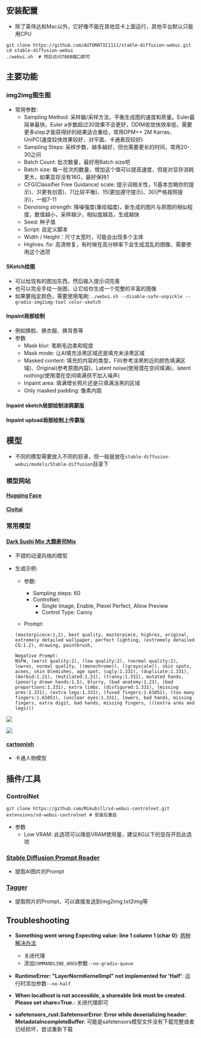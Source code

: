 ## 安装配置


- 除了英伟达和Mac以外，它好像不能在其他显卡上面运行，其他平台默认只能用CPU

```shell
git clone https://github.com/AUTOMATIC1111/stable-diffusion-webui.git
cd stable-diffusion-webui
./webui.sh	# 然后访问7860端口即可
```


## 主要功能

### img2img图生图

- 常用参数:
  - Sampling Method: 采样器/采样方法，平衡生成图的速度和质量。Euler最简单最快，Euler a步数超过30效果不会更好，DDIM收敛快效率低，需要更多step才能获得好的结果适合重绘，常用DPM++ 2M Karras、UniPC(速度较快效果较好，对平面、卡通表现较好)
  - Sampling Steps: 采样步数，越多越好，但也需要更长的时间，常用20-30之间
  - Batch Count: 批次数量，最好用Batch size吧
  - Batch size: 每一批次的数量，增加这个值可以提高速度，但是对显存消耗更大，如果显存没有16G，最好保持1
  - CFG(Classifier Free Guidance) scale: 提示词相关性，1(基本忽略你的提示)、3(更有创意)、7(比较平衡)、15(更加遵守提示)、30(严格按照提示)，一般7-11
  - Denoising strength: 降噪强度(重绘幅度)，新生成的图片与原图的相似程度，数值越小，采样越少，相似度越高，生成越快
  - Seed: 种子值
  - Script: 自定义脚本
  - Width / Height：尺寸太宽时，可能会出现多个主体
  - Highres. fix: 高清修复，有时候在高分辨率下会生成混乱的图像，需要使用这个选项

#### SKetch绘图

- 可以给现有的图加东西，然后输入提示词完善
- 也可以完全手绘一张图，让它给你生成一个完整的丰富的图像
- 如果要指定颜色，需要使用笔刷: `./webui.sh --disable-safe-unpickle --gradio-img2img-tool color-sketch`

#### Inpaint局部绘制

- 例如换脸、换衣服、换背景等
- 参数
  - Mask blur: 笔刷毛边柔和程度
  - Mask mode: 让AI填充涂黑区域还是填充未涂黑区域
  - Masked content: 填充的内容的类型，Fill(参考涂黑附近的颜色填满区域)、Original(参考原图内容)、Latent noise(使用潜在空间填满)、latent nothing(使用潜在空间填满但不加入噪声)
  - Inpaint area: 填满增长照片还是只填满涂黑的区域
  - Only masked padding: 像素内距

#### Inpaint sketch局部绘制涂鸦蒙版

#### Inpaint upload局部绘制上传蒙版

## 模型

- 不同的模型需要放入不同的目录，但一般是放在`stable-diffusion-webui/models/Stable-diffusion`目录下

### 模型网站

#### [Hugging Face](https://huggingface.co/)

#### [Civitai](https://civitai.com/)

### 常用模型

#### [Dark Sushi Mix 大颗寿司Mix](https://civitai.com/models/24779/dark-sushi-mix-mix)

- 不错的动漫风格的模型

- 生成示例:

  - 参数:
    - Sampling steps: 60
    - ControNet:
      - Single Image, Enable, Piexel Perfect, Allow Preview
      - Control Type: Canny

  - Prompt:

  ```shell
  (masterpicece:1,2), best quality, masterpiece, highres, original, extremely detailed wallpaper, perfect lighting, (extremely detailed CG:1.2), drawing, paintbrush,
  
  Negative Prompt:
  NSFW, (worst quality:2), (low quality:2), (normal quality:2), lowres, normal quality, ((monochrome)), ((grayscale)), skin spots, acnes, skin blemishes, age spot, (ugly:1.331), (duplicate:1.331), (morbid:1.21), (mutilated:1.21), (tranny:1.331), mutated hands, (pooorly drawn hands:1.5), blurry, (bad anatomy:1.21), (bad proportions:1.331), extra limbs, (disfigured:1.331), (missing arms:1.331), (extra legs:1.331), (fused fingers:1.61051), (too many fingers:1.61051), (unclear eyes:1.331), lowers, bad hands, missing fingers, extra digit, bad hands, missing fingers, (((extra arms and legs)))
  ```


![](https://haofly.net/uploads/stable-diffusion_01.png)

![](https://haofly.net/uploads/stable-diffusion_02.png)

#### [cartoonish](https://civitai.com/models/18569/cartoonish)

- 卡通人物模型

## 插件/工具

### ControlNet

```shell
git clone https://github.com/Mikubill/sd-webui-controlnet.git extensions/sd-webui-controlnet # 安装后重启
```

- 参数
  - Low VRAM: 此选项可以降低VRAM使用量，建议8G以下的显存开启此选项

### [Stable Diffusion Prompt Reader](https://github.com/receyuki/stable-diffusion-prompt-reader/blob/master/README.zh-Hans.md#stable-diffusion-prompt-reader)

- 提取AI图片的Prompt

### [Tagger](https://github.com/picobyte/stable-diffusion-webui-wd14-tagger)

- 提取照片的Prompt，可以直接发送到img2img,txt2img等

## Troubleshooting

- **Something went wrong Expecting value: line 1 column 1 (char 0)**: [两种解决办法](https://github.com/AUTOMATIC1111/stable-diffusion-webui/issues/9174)
  - 关闭代理
  - 添加`COMMANDLINE_ARGS`参数`--no-gradio-queue`

- **RuntimeError: "LayerNormKernelImpl" not implemented for 'Half'**: 运行时添加参数`--no-half`

- **When localhost is not accessible, a shareable link must be created. Please set share=True.**: 关闭代理即可

- **safetensors_rust.SafetensorError: Error while deserializing header: MetadataIncompleteBuffer**: 可能是safetensors模型文件没有下载完整或者已经损坏，尝试重新下载
